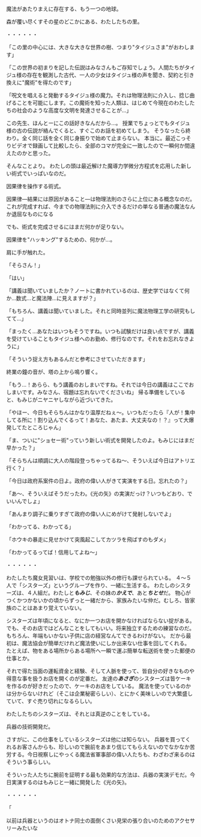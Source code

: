 
魔法があたりまえに存在する、もう一つの地球。


森が覆い尽くすその星のどこかにある、わたしたちの里。


・・・・・・


「この里の中心には、大きな大きな世界の樹、つまり"タイジュさま"がおわします」


「この世界の初まりを記した伝説はみなさんもご存知でしょう。人間たちがタイジュ様の存在を観測した古代、一人の少女はタイジュ様の声を聞き、契約と引き換えに"魔術"を得たのです」



「呪文を唱えると発動するタイジュ様の魔力。それは物理法則に介入し、捻じ曲げることを可能にします。この魔術を知った人類は、はじめて今現在のわたしたちの社会のような高度な文明を発達させることが…」



この先生、ほんとーにこの話好きなんだから…。
授業でちょっとでもタイジュ様の古の伝説が絡んでくると、すぐこのお話を初めてしまう。
そうなったら終わり。全く同じ話を全く同じ身振りで始めて止まらない。
本当に。最近こっそりビデオで録画して比較したら、全部のコマが完全に一致したので一瞬何か間違えたのかと思った。

そんなことより。
わたしの頭は最近解けた魔導力学微分方程式を応用した新しい術式でいっぱいなのだ。

因果律を操作する術式。

因果律―結果には原因があること―は物理法則のさらに上位にある概念なのだ。
これが完成すれば、今までの物理法則に介入できるだけの単なる普通の魔法なんか退屈なものになる

でも、術式を完成させるにはまだ何かが足りない。

因果律を"ハッキング"するための、何かが…。


肩に手が触れた。


「そらさん！」

「はい」


「講義は聞いていましたか？ノートに書かれているのは、歴史学ではなくて何か…数式…と魔法陣…に見えますが？」


「もちろん、講義は聞いていました。それと同時並列に魔法物理工学の研究もしてて…」    


「まったく…あなたはいつもそうですね。いつも試験だけは良い点ですが、講義を受けていることもタイジュ様へのお勤め、修行なのです。それをお忘れなきように」


「そういう捉え方もあるんだと参考にさせていただきます」


終業の鐘の音が、塔の上から鳴り響く。


「もう…！あらら、もう講義のおしまいですね。それでは今日の講義はここでおしまいです。みなさん、宿題は忘れないでくださいね」
帰る準備をしていると、もみじがニヤニヤしながら近づいてきた。

「やほー、今日もそらちんはかなり温厚だねぇ〜。いつもだったら『人が！集中してる所に！割り込んでくるって！あなた、あたま、大丈夫なの！？』って大爆発してたところじゃん」

「ま、ついに"ショセー術"っていう新しい術式を開発したのよ。もみじにはまだ早かった？」

「そらちんは順調に大人の階段登っちゃってるね～、そういえば今日はアトリエ行く？」

「今日は政府系案件の日よ。政府の偉い人がきて実演をする日。忘れたの？」

「あ～、そういえばそうだったわ。《光の矢》の実演だっけ？いつもどおり、でいいんでしょ」

「あんまり調子に乗りすぎて政府の偉い人にめがけて発射しないでよ」

「わかってる、わかってる」

「ホウキの暴走に見せかけて突風起こしてカツラを飛ばすのもダメ」

「わかってるってば！信用してよね～」

<!---
 うーん以下で説明文が続くのがきもい
 できるだけ場面で、ストーリーで、なんとなく説明していきたい。
-->

・・・・・・

わたしたち魔女見習いは、学校での勉強以外の修行も課せられている。
４～５人で「シスターズ」というグループを作り、一緒に生活する。
わたしのシスターズは、４人組だ。わたしと***もみじ***、その妹の***かえで***、あと***ちとせ***だ。
物心がつくかつかないかの頃からずっと一緒だから、家族みたいな仲だ。むしろ、皆家族のことはあまり覚えていない。

シスターズは年頃になると、なにか一つお店を開かなければならない掟がある。
でも、そのお店ではどんなことをしてもいい。将来独立するための練習なのだ。
もちろん、年端もいかない子供に店の経営なんてできるわけがない。
だから最初は、魔法協会が簡単だけれど魔法使いにしか出来ない仕事を回してくれる。
たとえば、物をある場所からある場所へ一瞬で運ぶ簡単な転送術を使った郵便の仕事とか。

それで得た当面の運転資金と経験、そして人脈を使って、皆自分の好きなものや得意な事を扱うお店を開くのが定番だ。
友達の***あさぎ***のシスターズは皆ケーキを作るのが好きだったので、ケーキのお店をしている。
魔法を使っているのかは分からないけれど（そこは企業秘密らしい）、とにかく美味しいので大繁盛していて、すぐ売り切れになるらしい。

わたしたちのシスターズは、それとは真逆のことをしている。

兵器の技術開発だ。

さすがに、この仕事をしているシスターズは他には知らない。
兵器を買ってくれるお客さんからも、珍しいので腕前をあまり信じてもらえないのでなかなか苦労する。今日視察しにやっくる魔法省軍事部の偉い人たちも、わざわざ来るのはそういう事らしい。

そういった人たちに腕前を証明する最も効果的な方法は、兵器の実演デモだ。今日実演するのはもみじと一緒に開発した《光の矢》。

・・・・・・

「


以前は兵器というのはオトナ同士の面倒くさい見栄の張り合いのためのアクセサリーみたいな

